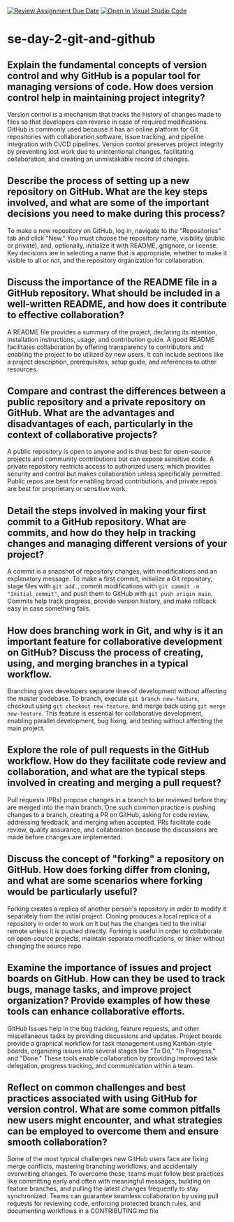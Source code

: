 [![Review Assignment Due Date](https://classroom.github.com/assets/deadline-readme-button-22041afd0340ce965d47ae6ef1cefeee28c7c493a6346c4f15d667ab976d596c.svg)](https://classroom.github.com/a/8wgCKhpZ)
[![Open in Visual Studio Code](https://classroom.github.com/assets/open-in-vscode-2e0aaae1b6195c2367325f4f02e2d04e9abb55f0b24a779b69b11b9e10269abc.svg)](https://classroom.github.com/online_ide?assignment_repo_id=18419147&assignment_repo_type=AssignmentRepo)
# se-day-2-git-and-github
## Explain the fundamental concepts of version control and why GitHub is a popular tool for managing versions of code. How does version control help in maintaining project integrity?
Version control is a mechanism that tracks the history of changes made to files so that developers can reverse in case of required modifications. GitHub is commonly used because it has an online platform for Git repositories with collaboration software, issue tracking, and pipeline integration with CI/CD pipelines. Version control preserves project integrity by preventing lost work due to unintentional changes, facilitating collaboration, and creating an unmistakable record of changes.
## Describe the process of setting up a new repository on GitHub. What are the key steps involved, and what are some of the important decisions you need to make during this process?
To make a new repository on GitHub, log in, navigate to the "Repositories" tab and click "New." You must choose the repository name, visibility (public or private), and, optionally, initialize it with README,.gitignore, or license. Key decisions are in selecting a name that is appropriate, whether to make it visible to all or not, and the repository organization for collaboration.
## Discuss the importance of the README file in a GitHub repository. What should be included in a well-written README, and how does it contribute to effective collaboration?
A README file provides a summary of the project, declaring its intention, installation instructions, usage, and contribution guide. A good README facilitates collaboration by offering transparency to contributors and enabling the project to be utilized by new users. It can include sections like a project description, prerequisites, setup guide, and references to other resources.
## Compare and contrast the differences between a public repository and a private repository on GitHub. What are the advantages and disadvantages of each, particularly in the context of collaborative projects?
A public repository is open to anyone and is thus best for open-source projects and community contributions but can expose sensitive code. A private repository restricts access to authorized users, which provides security and control but makes collaboration unless specifically permitted. Public repos are best for enabling broad contributions, and private repos are best for proprietary or sensitive work.
## Detail the steps involved in making your first commit to a GitHub repository. What are commits, and how do they help in tracking changes and managing different versions of your project?
A commit is a snapshot of repository changes, with modifications and an explanatory message. To make a first commit, initialize a Git repository, stage files with `git add.`, commit modifications with `git commit -m "Initial commit"`, and push them to GitHub with `git push origin main`. Commits help track progress, provide version history, and make rollback easy in case something fails.
## How does branching work in Git, and why is it an important feature for collaborative development on GitHub? Discuss the process of creating, using, and merging branches in a typical workflow.
Branching gives developers separate lines of development without affecting the master codebase. To branch, execute `git branch new-feature`, checkout using `git checkout new-feature`, and merge back using `git merge new-feature`. This feature is essential for collaborative development, enabling parallel development, bug fixing, and testing without affecting the main project.
## Explore the role of pull requests in the GitHub workflow. How do they facilitate code review and collaboration, and what are the typical steps involved in creating and merging a pull request?
Pull requests (PRs) propose changes in a branch to be reviewed before they are merged into the main branch. One such common practice is pushing changes to a branch, creating a PR on GitHub, asking for code review, addressing feedback, and merging when accepted. PRs facilitate code review, quality assurance, and collaboration because the discussions are made before changes are implemented.
## Discuss the concept of "forking" a repository on GitHub. How does forking differ from cloning, and what are some scenarios where forking would be particularly useful?
Forking creates a replica of another person's repository in order to modify it separately from the initial project. Cloning produces a local replica of a repository in order to work on it but has the changes tied to the initial remote unless it is pushed directly. Forking is useful in order to collaborate on open-source projects, maintain separate modifications, or tinker without changing the source repo.
## Examine the importance of issues and project boards on GitHub. How can they be used to track bugs, manage tasks, and improve project organization? Provide examples of how these tools can enhance collaborative efforts.
GitHub Issues help in the bug tracking, feature requests, and other miscellaneous tasks by providing discussions and updates. Project boards provide a graphical workflow for task management using Kanban-style boards, organizing issues into several stages like "To Do," "In Progress," and "Done." These tools enable collaboration by providing improved task delegation, progress tracking, and communication within a team.
## Reflect on common challenges and best practices associated with using GitHub for version control. What are some common pitfalls new users might encounter, and what strategies can be employed to overcome them and ensure smooth collaboration?
Some of the most typical challenges new GitHub users face are fixing merge conflicts, mastering branching workflows, and accidentally overwriting changes. To overcome these, teams must follow best practices like committing early and often with meaningful messages, building on feature branches, and pulling the latest changes frequently to stay synchronized. Teams can guarantee seamless collaboration by using pull requests for reviewing code, enforcing protected branch rules, and documenting workflows in a CONTRIBUTING.md file
